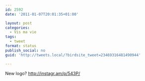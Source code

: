 ```yaml
---
id: 2592
date: '2011-01-07T20:01:35+01:00'

layout: post
categories:
  - Vis ma vie
tags:
  - tweet
format: status
publish_social: no
guid: 'http://tweets.local/?birdsite_tweet=23469316481490944'

---
```


New logo? http://instagr.am/p/543P/